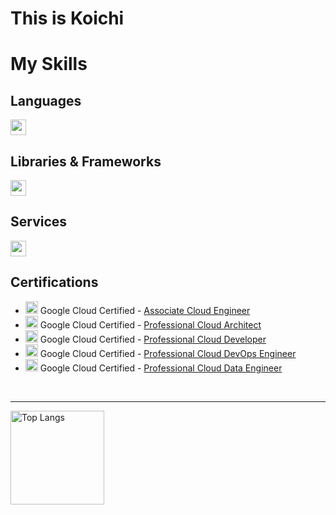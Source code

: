 # This is Koichi

# My Skills

## Languages
<img height="25" src="https://skillicons.dev/icons?i=html,css,js,typescript,swift,java,dart,python,go" /> <br />

## Libraries & Frameworks
<img height="25" src="https://skillicons.dev/icons?i=flutter,angular,react,next,vue,nuxt,tailwind" />

## Services
<img height="25" src="https://skillicons.dev/icons?i=github,gitlab,jenkins,docker,gcp,firebase,supabase,figma,postman" /> 

## Certifications
- <img height="20" src="https://skillicons.dev/icons?i=gcp" /> Google Cloud Certified - [Associate Cloud Engineer](https://www.credly.com/badges/920ed6a0-f288-4e12-8c8f-6457fb858b1d/public_url)
- <img height="20" src="https://skillicons.dev/icons?i=gcp" /> Google Cloud Certified - [Professional Cloud Architect](https://www.credly.com/badges/43739615-6184-4f35-a4ab-9854e85343d6/public_url)
- <img height="20" src="https://skillicons.dev/icons?i=gcp" /> Google Cloud Certified - [Professional Cloud Developer](https://www.credly.com/badges/e00ff046-debf-4728-ab9d-55a3934daef9/public_url)
- <img height="20" src="https://skillicons.dev/icons?i=gcp" /> Google Cloud Certified - [Professional Cloud DevOps Engineer](https://www.credly.com/badges/62a211de-79a6-4f08-a280-0995f810feae/public_url)
- <img height="20" src="https://skillicons.dev/icons?i=gcp" /> Google Cloud Certified - [Professional Cloud Data Engineer](https://www.credly.com/badges/226cf87d-3731-4c20-b411-7e421f90be90/public_url)

<br />

---

<img alt="Top Langs" height="150px" src="https://github-readme-stats.vercel.app/api/top-langs/?username=tkou15&layout=compact&show_icons=true&theme=dracula" />
